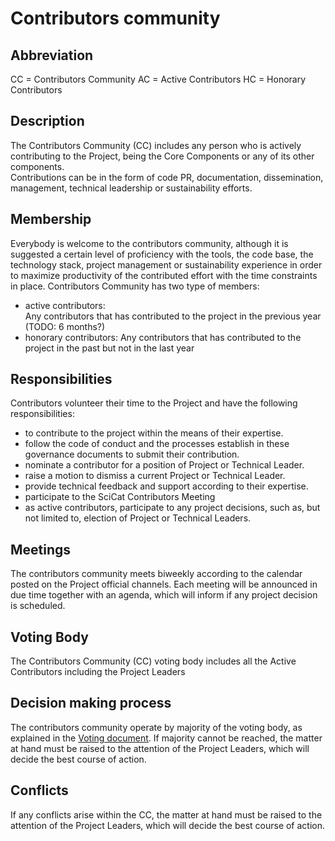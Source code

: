 # Contributors community

## Abbreviation
CC = Contributors Community
AC = Active Contributors
HC = Honorary Contributors

## Description
The Contributors Community (CC) includes any person who is actively contributing to the Project, being the Core Components or any of its other components.  
Contributions can be in the form of code PR, documentation, dissemination, management, technical leadership or sustainability efforts.

## Membership
Everybody is welcome to the contributors community, although it is suggested a certain level of proficiency with the tools, the code base, the technology stack, project management or sustainability experience in order to maximize productivity of the contributed effort with the time constraints in place.
Contributors Community has two type of members:
- active contributors:  
  Any contributors that has contributed to the project in the previous year (TODO: 6 months?)
- honorary contributors:
  Any contributors that has contributed to the project in the past but not in the last year

## Responsibilities
Contributors volunteer their time to the Project and have the following responsibilities:
- to contribute to the project within the means of their expertise. 
- follow the code of conduct and the processes establish in these governance documents to submit their contribution.
- nominate a contributor for a position of Project or Technical Leader.
- raise a motion to dismiss a current Project or Technical Leader.
- provide technical feedback and support according to their expertise.
- participate to the SciCat Contributors Meeting
- as active contributors, participate to any project decisions, such as, but not limited to, election of Project or Technical Leaders.

## Meetings
The contributors community meets biweekly according to the calendar posted on the Project official channels.
Each meeting will be announced in due time together with an agenda, which will inform if any project  decision is scheduled.

## Voting Body
The Contributors Community (CC) voting body includes all the Active Contributors including the Project Leaders

## Decision making process
The contributors community operate by majority of the voting body, as explained in the [Voting document](../procedures/VOTING.md). 
If majority cannot be reached, the matter at hand must be raised to the attention of the Project Leaders, which will decide the best course of action. 

## Conflicts
If any conflicts arise within the CC, the matter at hand must be raised to the attention of the Project Leaders, which will decide the best course of action. 
